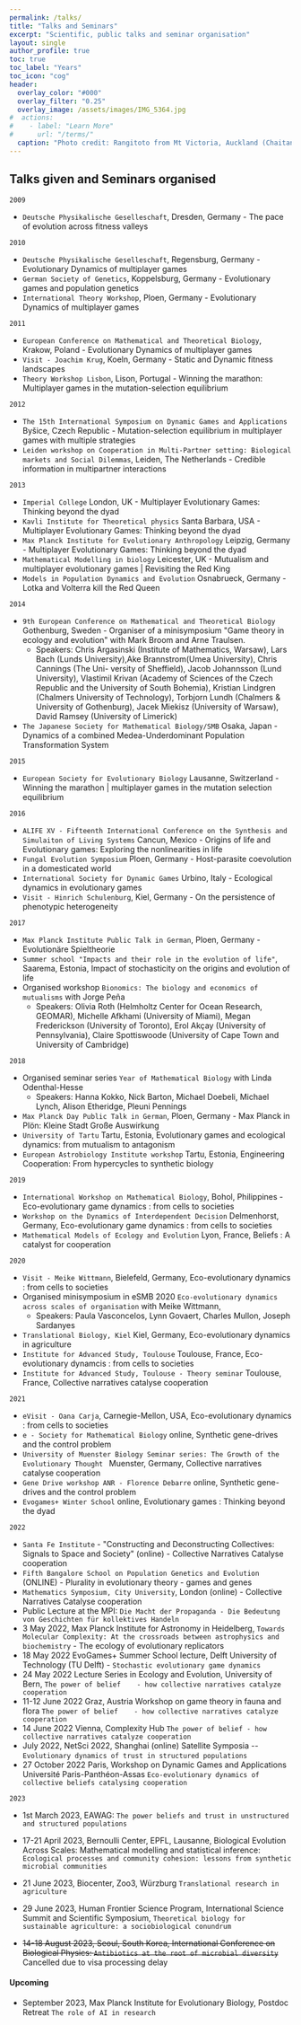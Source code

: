 ```yaml
---
permalink: /talks/
title: "Talks and Seminars"
excerpt: "Scientific, public talks and seminar organisation"
layout: single
author_profile: true
toc: true
toc_label: "Years"
toc_icon: "cog"
header:
  overlay_color: "#000"
  overlay_filter: "0.25"
  overlay_image: /assets/images/IMG_5364.jpg
#  actions:
#    - label: "Learn More"
#      url: "/terms/"
  caption: "Photo credit: Rangitoto from Mt Victoria, Auckland (Chaitanya)"
---
```


## Talks given and Seminars organised

```
2009
```

* ``Deutsche Physikalische Geselleschaft``, Dresden, Germany - The pace of evolution across fitness valleys

```
2010
```

* ``Deutsche Physikalische Geselleschaft``, Regensburg, Germany - Evolutionary Dynamics of multiplayer games
* ``German Society of Genetics``, Koppelsburg, Germany - Evolutionary games and population genetics
* ``International Theory Workshop``, Ploen, Germany - Evolutionary Dynamics of multiplayer games

```
2011
```

* ``European Conference on Mathematical and Theoretical Biology``, Krakow, Poland - Evolutionary Dynamics of multiplayer games
* ``Visit - Joachim Krug``, Koeln, Germany - Static and Dynamic fitness landscapes
* ``Theory Workshop Lisbon``, Lison, Portugal - Winning the marathon: Multiplayer games in the mutation-selection equilibrium

```
2012
```

* ``The 15th International Symposium on Dynamic Games and Applications``
Byšice, Czech Republic - Mutation-selection equilibrium in multiplayer games with multiple strategies
* ``Leiden workshop on Cooperation in Multi-Partner setting: Biological markets and Social Dilemmas``, Leiden, The Netherlands - Credible information in multipartner interactions

```
2013
```

* ``Imperial College``
London, UK - Multiplayer Evolutionary Games:  Thinking beyond the dyad
* ``Kavli Institute for Theoretical physics``
Santa Barbara, USA - Multiplayer Evolutionary Games:  Thinking beyond the dyad
* ``Max Planck Institute for Evolutionary Anthropology``
Leipzig, Germany - Multiplayer Evolutionary Games:  Thinking beyond the dyad
* ``Mathematical Modelling in biology``
Leicester, UK - Mutualism and multiplayer evolutionary games | Revisiting the Red King
* ``Models in Population Dynamics and Evolution``
Osnabrueck, Germany - Lotka and Volterra kill the Red Queen

```
2014
```

* ``9th European Conference on Mathematical and Theoretical Biology``
Gothenburg, Sweden - Organiser of a minisymposium "Game theory in ecology and evolution" with Mark Broom and Arne Traulsen.
	- Speakers: Chris Argasinski (Institute of Mathematics, Warsaw), Lars Bach (Lunds University),Ake Brannstrom(Umea University), Chris Cannings (The Uni- versity of Sheffield), Jacob Johannsson (Lund University), Vlastimil Krivan (Academy of Sciences of the Czech Republic and the University of South Bohemia), Kristian Lindgren (Chalmers University of Technology), Torbjorn Lundh (Chalmers & University of Gothenburg), Jacek Miekisz (University of Warsaw), David Ramsey (University of Limerick)
* ``The Japanese Society for Mathematical Biology/SMB``
Osaka, Japan - Dynamics of a combined Medea-Underdominant Population Transformation System


```
2015
```

* ``European Society for Evolutionary Biology``
Lausanne, Switzerland - Winning the marathon | multiplayer games in the mutation selection equilibrium


```
2016
```

* ``ALIFE XV - Fifteenth International Conference on the Synthesis and Simulaiton of Living Systems``
Cancun, Mexico - Origins of life and Evolutionary games: Exploring the nonlinearities in life
* ``Fungal Evolution Symposium`` Ploen, Germany - Host-parasite coevolution in a domesticated world
* ``International Society for Dynamic Games`` Urbino, Italy - Ecological dynamics in evolutionary games
* ``Visit - Hinrich Schulenburg``, Kiel, Germany - On the persistence of phenotypic heterogeneity


```
2017
```

* ``Max Planck Institute Public Talk in German``, Ploen, Germany - Evolutionäre Spieltheorie
* ``Summer school "Impacts and their role in the evolution of life"``, Saarema, Estonia, Impact of stochasticity on the origins and evolution of life
* Organised workshop ``Bionomics: The biology and economics of mutualisms`` with Jorge Peña
	- Speakers: Olivia Roth (Helmholtz Center for Ocean Research, GEOMAR), Michelle Afkhami (University of Miami), Megan Frederickson (University of Toronto), Erol Akçay (University of Pennsylvania), Claire Spottiswoode (University of Cape Town and University of Cambridge)


```
2018
```
* Organised seminar series ``Year of Mathematical Biology`` with Linda Odenthal-Hesse
	- Speakers: Hanna Kokko, Nick Barton, Michael Doebeli, Michael Lynch, Alison Etheridge, Pleuni Pennings
* ``Max Planck Day Public Talk in German``, Ploen, Germany - Max Planck in Plön: Kleine Stadt Große Auswirkung
* ``University of Tartu`` Tartu, Estonia, Evolutionary games and ecological dynamics: from mutualism to antagonism
* ``European Astrobiology Institute workshop`` Tartu, Estonia, Engineering Cooperation: From hypercycles to synthetic biology

```
2019
```
* ``International Workshop on Mathematical Biology``, Bohol, Philippines - Eco-evolutionary game dynamics : from cells to societies
* ``Workshop on the Dynamics of Interdependent Decision`` Delmenhorst, Germany, Eco-evolutionary game dynamics : from cells to societies
* ``Mathematical Models of Ecology and Evolution`` Lyon, France, Beliefs : A catalyst for cooperation


```
2020
```
* ``Visit - Meike Wittmann``, Bielefeld, Germany, Eco-evolutionary dynamics : from cells to societies
* Organised minisymposium in eSMB 2020 ``Eco-evolutionary dynamics across scales of organisation`` with Meike Wittmann,
 	- Speakers: Paula Vasconcelos, Lynn Govaert, Charles Mullon, Joseph Sardanyes
* ``Translational Biology, Kiel`` Kiel, Germany, Eco-evolutionary dynamics in agriculture
* ``Institute for Advanced Study, Toulouse`` Toulouse, France, Eco-evolutionary dynamcis : from cells to societies
* ``Institute for Advanced Study, Toulouse - Theory seminar`` Toulouse, France, Collective narratives catalyse cooperation

```
2021
```
* ``eVisit - Oana Carja``, Carnegie-Mellon, USA, Eco-evolutionary dynamics : from cells to societies
* ``e - Society for Mathematical Biology`` online, Synthetic gene-drives and the control problem
* ``University of Muenster Biology Seminar series: The Growth of the Evolutionary Thought `` Muenster, Germany, Collective narratives catalyse cooperation
* ``Gene Drive workshop ANR - Florence Debarre`` online, Synthetic gene-drives and the control problem
* ``Evogames+ Winter School`` online, Evolutionary games : Thinking beyond the dyad

```
2022
```
* ``Santa Fe Institute`` - "Constructing and Deconstructing Collectives: Signals to Space and Society" (online) - Collective Narratives Catalyse cooperation
* ``Fifth Bangalore School on Population Genetics and Evolution`` (ONLINE) - Plurality in evolutionary theory - games and genes
* ``Mathematics Symposium, City University``, London (online) - Collective Narratives Catalyse cooperation
* Public Lecture at the MPI: ``Die Macht der Propaganda - Die Bedeutung von Geschichten für kollektives Handeln``
* 3 May 2022, Max Planck Institute for Astronomy in Heidelberg, ``Towards Molecular Complexity: At the crossroads between astrophysics and biochemistry`` - The ecology of evolutionary replicators
* 18 May 2022 EvoGames+ Summer School lecture, Delft University of Technology (TU Delft) - ``Stochastic evolutionary game dynamics``
* 24 May 2022 Lecture Series in Ecology and Evolution, University of Bern, ``The power of belief 	- how collective narratives catalyze cooperation``
* 11-12 June 2022 Graz, Austria Workshop on game theory in fauna and flora ``The power of belief	- how collective narratives catalyze cooperation``
* 14 June 2022 Vienna, Complexity Hub ``The power of belief - how collective narratives catalyze cooperation``
* July 2022, NetSci 2022, Shanghai (online) Satellite Symposia -- ``Evolutionary dynamics of trust in structured populations``
* 27 October 2022 Paris, Workshop on Dynamic Games and Applications Université Paris-Panthéon-Assas ``Eco-evolutionary dynamics of collective beliefs catalysing cooperation``


```
2023
```


- 1st March 2023, EAWAG: ``The power beliefs and trust in unstructured and structured populations``

- 17-21 April 2023, Bernoulli Center, EPFL, Lausanne, Biological Evolution Across Scales: Mathematical modelling and statistical inference: ``Ecological processes and community cohesion: lessons from synthetic microbial communities``

- 21 June 2023, Biocenter, Zoo3, Würzburg ``Translational research in agriculture``

- 29 June 2023, Human Frontier Science Program, International Science Summit and Scientific Symposium, ``Theoretical biology for sustainable agriculture: a sociobiological conundrum``

- <s>14-18 August 2023, Seoul, South Korea, International Conference on Biological Physics: ``Antibiotics at the root of microbial diversity``</s> Cancelled due to visa processing delay

#### Upcoming

- September 2023, Max Planck Institute for Evolutionary Biology, Postdoc Retreat ``The role of AI in research``

